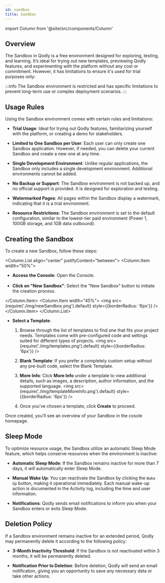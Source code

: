 ```yaml
---
id: sandbox
title: Sandbox
---
```


import Column from '@site/src/components/Column'

## Overview

The Sandbox in Qodly is a free environment designed for exploring, testing, and learning. It’s ideal for trying out new templates, previewing Qodly features, and experimenting with the platform without any cost or commitment. However, it has limitations to ensure it's used for trial purposes only:

:::info
The Sandbox environment is restricted and has specific limitations to prevent long-term use or complex deployment scenarios.
:::

## Usage Rules

Using the Sandbox environment comes with certain rules and limitations:

- **Trial Usage**: Ideal for trying out Qodly features, familiarizing yourself with the platform, or creating a demo for stakeholders.

- **Limited to One Sandbox per User**: Each user can only create one Sandbox application. However, if needed, you can delete your current Sandbox and create a new one at any time.

- **Single Development Environment**: Unlike regular applications, the Sandbox only includes a single development environment. Additional environments cannot be added.

- **No Backup or Support**: The Sandbox environment is not backed up, and no official support is provided. It is designed for exploration and testing.

- **Watermarked Pages**: All pages within the Sandbox display a watermark, indicating that it is a trial environment.

- **Resource Restrictions**: The Sandbox environment is set to the default configuration, similar to the lowest-tier paid environment (Power 1, 100GB storage, and 1GB data outbound).


## Creating the Sandbox

To create a new Sandbox, follow these steps:

<Column.List align="center" justifyContent="between">
    <Column.Item width="50%">
        <ul>
            <li> <strong>Access the Console</strong>: Open the Console.</li>
            <br/>
            <li> <strong>Click on "New Sandbox"</strong>: Select the "New Sandbox" button to initiate the creation process.</li>
        </ul>
    </Column.Item>
    <Column.Item width="45%">
    <img src={require('./img/newSandbox.png').default} style={{borderRadius: '6px'}} />
    </Column.Item>
</Column.List>


- **Select a Template**: 

    1. Browse through the list of templates to find one that fits your project needs. Templates come with pre-configured code and settings suited for different types of projects.
    <img src={require('./img/templates.png').default} style={{borderRadius: '6px'}} />

    2. **Blank Template**: If you prefer a completely custom setup without any pre-built code, select the Blank Template.

    3. **More Info**: Click **More Info** under a template to view additional details, such as images, a description, author information, and the supported language.
    <img src={require('./img/templateMoreInfo.png').default} style={{borderRadius: '6px'}} />

    4. Once you’ve chosen a template, click **Create** to proceed.

Once created, you’ll see an overview of your Sandbox in the cosole homepage.


## Sleep Mode

To optimize resource usage, the Sandbox utilize an automatic Sleep Mode feature, which helps conserve resources when the environment is inactive:

- **Automatic Sleep Mode**: If the Sandbox remains inactive for more than 7 days, it will automatically enter Sleep Mode.

- **Manual Wake Up**: You can reactivate the Sandbox by clicking the `Wake Up` button, making it operational immediately. Each manual wake-up action is documented in the Activity log, including the time and user information.

- **Notifications**: Qodly sends email notifications to inform you when your Sandbox enters or exits Sleep Mode.


## Deletion Policy

If a Sandbox environment remains inactive for an extended period, Qodly may permanently delete it according to the following policy:

- **3-Month Inactivity Threshold**: If the Sandbox is not reactivated within 3 months, it will be permanently deleted.

- **Notification Prior to Deletion**: Before deletion, Qodly will send an email notification, giving you an opportunity to save any necessary data or take other actions.

